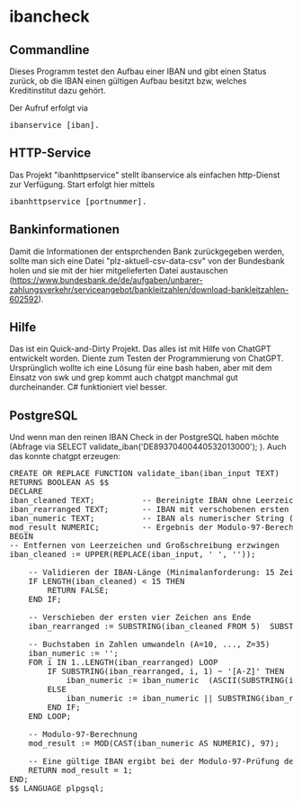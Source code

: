 # ibancheck

## Commandline

Dieses Programm testet den Aufbau einer IBAN und gibt einen Status zurück, ob die IBAN einen gültigen Aufbau besitzt bzw, welches Kreditinstitut dazu gehört.

Der Aufruf erfolgt via 

<pre>
ibanservice [iban].
</pre>

## HTTP-Service
Das Projekt "ibanhttpservice" stellt ibanservice als einfachen http-Dienst zur Verfügung. Start erfolgt hier mittels 

<pre>
ibanhttpservice [portnummer].
</pre>

## Bankinformationen

Damit die Informationen der entsprchenden Bank zurückgegeben werden, sollte man sich eine Datei "plz-aktuell-csv-data-csv" von der Bundesbank holen und sie mit der hier mitgelieferten Datei austauschen (https://www.bundesbank.de/de/aufgaben/unbarer-zahlungsverkehr/serviceangebot/bankleitzahlen/download-bankleitzahlen-602592).


## Hilfe

Das ist ein Quick-and-Dirty Projekt. Das alles ist mit Hilfe von ChatGPT entwickelt worden. Diente zum Testen der Programmierung von ChatGPT. Ursprünglich wollte ich eine Lösung für eine bash haben, aber mit dem Einsatz von swk und grep kommt auch chatgpt manchmal gut durcheinander. C# funktioniert viel besser.

## PostgreSQL

Und wenn man den reinen IBAN Check in der PostgreSQL haben möchte (Abfrage via SELECT validate_iban('DE89370400440532013000'); ). Auch das konnte chatgpt erzeugen:

<pre>
CREATE OR REPLACE FUNCTION validate_iban(iban_input TEXT)
RETURNS BOOLEAN AS $$
DECLARE
iban_cleaned TEXT;          -- Bereinigte IBAN ohne Leerzeichen
iban_rearranged TEXT;       -- IBAN mit verschobenen ersten vier Zeichen
iban_numeric TEXT;          -- IBAN als numerischer String (Buchstaben in Zahlen umgewandelt)
mod_result NUMERIC;         -- Ergebnis der Modulo-97-Berechnung
BEGIN
-- Entfernen von Leerzeichen und Großschreibung erzwingen
iban_cleaned := UPPER(REPLACE(iban_input, ' ', ''));

    -- Validieren der IBAN-Länge (Minimalanforderung: 15 Zeichen)
    IF LENGTH(iban_cleaned) < 15 THEN
        RETURN FALSE;
    END IF;

    -- Verschieben der ersten vier Zeichen ans Ende
    iban_rearranged := SUBSTRING(iban_cleaned FROM 5)  SUBSTRING(iban_cleaned FROM 1 FOR 4);

    -- Buchstaben in Zahlen umwandeln (A=10, ..., Z=35)
    iban_numeric := '';
    FOR i IN 1..LENGTH(iban_rearranged) LOOP
        IF SUBSTRING(iban_rearranged, i, 1) ~ '[A-Z]' THEN
            iban_numeric := iban_numeric  (ASCII(SUBSTRING(iban_rearranged, i, 1)) - 55); -- A=10, ..., Z=35
        ELSE
            iban_numeric := iban_numeric || SUBSTRING(iban_rearranged, i, 1);
        END IF;
    END LOOP;

    -- Modulo-97-Berechnung
    mod_result := MOD(CAST(iban_numeric AS NUMERIC), 97);

    -- Eine gültige IBAN ergibt bei der Modulo-97-Prüfung den Rest 1
    RETURN mod_result = 1;
END;
$$ LANGUAGE plpgsql;
</pre>
